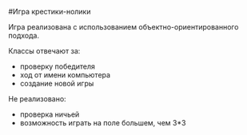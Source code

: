 #Игра крестики-нолики

Игра реализована с использованием объектно-ориентированного подхода.

Классы отвечают за:
+ проверку победителя
+ ход от имени компьютера
+ создание новой игры

Не реализовано:
+ проверка ничьей
+ возможность играть на поле большем, чем 3*3